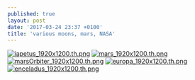 ```yaml
---
published: true
layout: post
date: '2017-03-24 23:37 +0100'
title: 'various moons, mars, NASA'
---
```

[![iapetus_1920x1200.th.png](https://cdn.scrot.moe/images/2017/03/24/iapetus_1920x1200.th.png)](https://scrot.moe/image/1zqNQ) [![mars_1920x1200.th.png](https://cdn.scrot.moe/images/2017/03/24/mars_1920x1200.th.png)](https://scrot.moe/image/1zv1n) [![marsOrbiter_1920x1200.th.png](https://cdn.scrot.moe/images/2017/03/24/marsOrbiter_1920x1200.th.png)](https://scrot.moe/image/1zOje) [![europa_1920x1200.th.png](https://cdn.scrot.moe/images/2017/03/24/europa_1920x1200.th.png)](https://scrot.moe/image/1zZlu) [![enceladus_1920x1200.th.png](https://cdn.scrot.moe/images/2017/03/24/enceladus_1920x1200.th.png)](https://scrot.moe/image/1ziSv)
